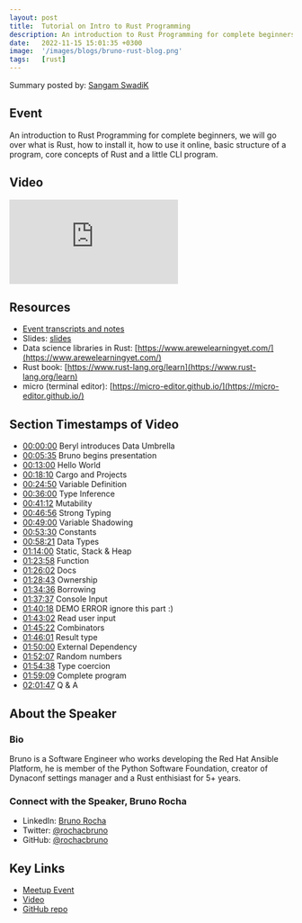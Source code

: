 ```yaml
---
layout: post
title:  Tutorial on Intro to Rust Programming
description: An introduction to Rust Programming for complete beginners
date:   2022-11-15 15:01:35 +0300
image:  '/images/blogs/bruno-rust-blog.png'
tags:   [rust]
---
```


Summary posted by: [Sangam SwadiK](https://www.linkedin.com/in/sangam-swadi-k/)

## Event
An introduction to Rust Programming for complete beginners, we will go over what is Rust, how to install it, how to use it online, basic structure of a program, core concepts of Rust and a little CLI program.

## Video
<p>
<iframe src="https://www.youtube.com/embed/7E8nLExn3WI" loading="lazy" frameborder="0" allowfullscreen></iframe>
</p>

## Resources
- [Event transcripts and notes](https://github.com/rochacbruno/rust-intro/blob/wip/script.md)
- Slides: [slides](https://github.com/rochacbruno/rust-intro)
- Data science libraries in Rust: [https://www.arewelearningyet.com/](https://www.arewelearningyet.com/)
- Rust book:  [https://www.rust-lang.org/learn](https://www.rust-lang.org/learn)
- micro (terminal editor): [https://micro-editor.github.io/](https://micro-editor.github.io/)

## Section Timestamps of Video  
- [00:00:00](https://www.youtube.com/watch?v=7E8nLExn3WI&t=0s) Beryl introduces Data Umbrella
- [00:05:35](https://www.youtube.com/watch?v=7E8nLExn3WI&t=335s) Bruno begins presentation
- [00:13:00](https://www.youtube.com/watch?v=7E8nLExn3WI&t=780s) Hello World
- [00:18:10](https://www.youtube.com/watch?v=7E8nLExn3WI&t=1090s) Cargo and Projects
- [00:24:50](https://www.youtube.com/watch?v=7E8nLExn3WI&t=1490s) Variable Definition
- [00:36:00](https://www.youtube.com/watch?v=7E8nLExn3WI&t=2160s) Type Inference
- [00:41:12](https://www.youtube.com/watch?v=7E8nLExn3WI&t=2472s) Mutability
- [00:46:56](https://www.youtube.com/watch?v=7E8nLExn3WI&t=2816s) Strong Typing
- [00:49:00](https://www.youtube.com/watch?v=7E8nLExn3WI&t=2940s) Variable Shadowing
- [00:53:30](https://www.youtube.com/watch?v=7E8nLExn3WI&t=3210s) Constants
- [00:58:21](https://www.youtube.com/watch?v=7E8nLExn3WI&t=3501s) Data Types
- [01:14:00](https://www.youtube.com/watch?v=7E8nLExn3WI&t=4440s) Static, Stack & Heap
- [01:23:58](https://www.youtube.com/watch?v=7E8nLExn3WI&t=5038s) Function
- [01:26:02](https://www.youtube.com/watch?v=7E8nLExn3WI&t=5162s) Docs
- [01:28:43](https://www.youtube.com/watch?v=7E8nLExn3WI&t=5323s) Ownership
- [01:34:36](https://www.youtube.com/watch?v=7E8nLExn3WI&t=5676s) Borrowing
- [01:37:37](https://www.youtube.com/watch?v=7E8nLExn3WI&t=5857s) Console Input
- [01:40:18](https://www.youtube.com/watch?v=7E8nLExn3WI&t=6018s) DEMO ERROR ignore this part :)
- [01:43:02](https://www.youtube.com/watch?v=7E8nLExn3WI&t=6182s) Read user input
- [01:45:22](https://www.youtube.com/watch?v=7E8nLExn3WI&t=6322s) Combinators
- [01:46:01](https://www.youtube.com/watch?v=7E8nLExn3WI&t=6361s) Result type
- [01:50:00](https://www.youtube.com/watch?v=7E8nLExn3WI&t=6600s) External Dependency
- [01:52:07](https://www.youtube.com/watch?v=7E8nLExn3WI&t=6727s) Random numbers
- [01:54:38](https://www.youtube.com/watch?v=7E8nLExn3WI&t=6878s) Type coercion
- [01:59:09](https://www.youtube.com/watch?v=7E8nLExn3WI&t=7149s) Complete program
- [02:01:47](https://www.youtube.com/watch?v=7E8nLExn3WI&t=7307s) Q & A

## About the Speaker
### Bio
Bruno is a Software Engineer who works developing the Red Hat Ansible Platform, he is member of the Python Software Foundation, creator of Dynaconf settings manager and a Rust enthisiast for 5+ years.

### Connect with the Speaker, Bruno Rocha
- LinkedIn: [Bruno Rocha](https://www.linkedin.com/in/rochacbruno)
- Twitter: [@rochacbruno](https://twitter.com/rochacbruno)
- GitHub: [@rochacbruno](https://github.com/rochacbruno)

## Key Links
- [Meetup Event](https://www.meetup.com/data-umbrella/events/289308172/)
- [Video](https://www.youtube.com/watch?v=7E8nLExn3WI)
- [GitHub repo](https://github.com/rochacbruno/rust-intro)
